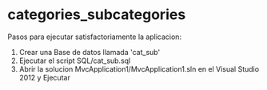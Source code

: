 categories_subcategories
========================

Pasos para ejecutar satisfactoriamente la aplicacion:

1. Crear una Base de datos llamada 'cat_sub'
2. Ejecutar el script SQL/cat_sub.sql
3. Abrir la solucion MvcApplication1/MvcApplication1.sln en el Visual Studio 2012 y Ejecutar
